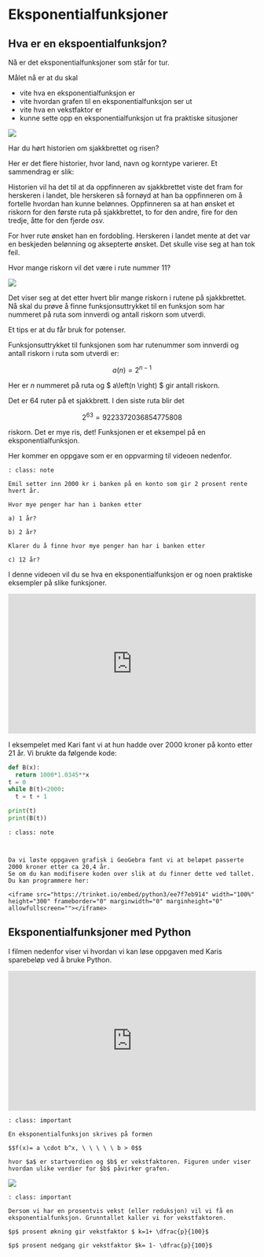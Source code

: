 # Eksponentialfunksjoner

## Hva er en ekspoentialfunksjon? 


Nå er det eksponentialfunksjoner som står for tur. 

Målet nå er at du skal 

* vite hva en eksponentialfunksjon er
* vite hvordan grafen til en eksponentialfunksjon ser ut
* vite hva en vekstfaktor er
* kunne sette opp en eksponentialfunksjon ut fra praktiske situsjoner

![](/bilder/eksponentiell.jpg)


Har du hørt historien om sjakkbrettet og risen?

Her er det flere historier, hvor land, navn og korntype varierer. Et sammendrag er slik:

Historien vil ha det til at da oppfinneren av sjakkbrettet viste det fram for herskeren i landet, ble herskeren så fornøyd at han ba oppfinneren om å fortelle hvordan han kunne belønnes. Oppfinneren sa at han ønsket et riskorn for den første ruta på sjakkbrettet, to for den andre, fire for den tredje, åtte for den fjerde osv.

For hver rute ønsket han en fordobling. Herskeren i landet mente at det var en beskjeden belønning og aksepterte ønsket. Det skulle vise seg at han tok feil.

Hvor mange riskorn vil det være i rute nummer 11?

![](/bilder/sjakk1.png)

Det viser seg at det etter hvert blir mange riskorn i rutene på sjakkbrettet. Nå skal du prøve å finne funksjonsuttrykket til en funksjon som har nummeret på ruta som innverdi og antall riskorn som utverdi.

Et tips er at du får bruk for potenser.

Funksjonsuttrykket til funksjonen som har rutenummer som innverdi og antall riskorn i ruta som utverdi er:

$$a \left(n \right) =2^{n-1}$$

Her er $n$ nummeret på ruta og $ a\left(n \right) $ gir antall riskorn.

Det er 64 ruter på et sjakkbrett. I den siste ruta blir det

$$2^{63}=9223372036854775808$$

riskorn. Det er mye ris, det! Funksjonen er et eksempel på en eksponentialfunksjon.

Her kommer en oppgave som er en oppvarming til videoen nedenfor.

```{admonition} Oppgave 1
: class: note

Emil setter inn 2000 kr i banken på en konto som gir 2 prosent rente hvert år.

Hvor mye penger har han i banken etter

a) 1 år?

b) 2 år? 

Klarer du å finne hvor mye penger han har i banken etter

c) 12 år?
```

I denne videoen vil du se hva en eksponentialfunksjon er og noen praktiske eksempler på slike funksjoner.

<div style="padding:56.25% 0 0 0;position:relative;"><iframe src="https://player.vimeo.com/video/339850500?h=025fb09836&title=0&byline=0&portrait=0" style="position:absolute;top:0;left:0;width:100%;height:100%;" frameborder="0" allow="autoplay; fullscreen; picture-in-picture" allowfullscreen></iframe></div><script src="https://player.vimeo.com/api/player.js"></script>


I eksempelet med Kari fant vi at hun hadde over 2000 kroner på konto etter 21 år. Vi brukte da følgende kode: 

```python
def B(x):
  return 1000*1.0345**x
t = 0
while B(t)<2000:
  t = t + 1

print(t)
print(B(t))
```

```{admonition} Oppgave 
: class: note



Da vi løste oppgaven grafisk i GeoGebra fant vi at beløpet passerte 2000 kroner etter ca 20,4 år. 
Se om du kan modifisere koden over slik at du finner dette ved tallet. Du kan programmere her: 

<iframe src="https://trinket.io/embed/python3/ee7f7eb914" width="100%" height="300" frameborder="0" marginwidth="0" marginheight="0" allowfullscreen=""></iframe>
```



## Eksponentialfunksjoner med Python 

I filmen nedenfor viser vi hvordan vi kan løse oppgaven med Karis sparebeløp ved å bruke Python. 


<div style="padding:56.25% 0 0 0;position:relative;"><iframe src="https://player.vimeo.com/video/481636748?h=5fc87b38a5&title=0&byline=0&portrait=0" style="position:absolute;top:0;left:0;width:100%;height:100%;" frameborder="0" allow="autoplay; fullscreen; picture-in-picture" allowfullscreen></iframe></div><script src="https://player.vimeo.com/api/player.js"></script>





```{admonition} Eksponentialfunksjon 
: class: important

En eksponentialfunksjon skrives på formen

$$f(x)= a \cdot b^x, \ \ \ \ \ b > 0$$

hvor $a$ er startverdien og $b$ er vekstfaktoren. Figuren under viser hvordan ulike verdier for $b$ påvirker grafen.
```

![](/bilder/eksponentiell_vekst.png)


```{admonition} Vekstfaktor
: class: important

Dersom vi har en prosentvis vekst (eller reduksjon) vil vi få en eksponentialfunksjon. Grunntallet kaller vi for vekstfaktoren. 

$p$ prosent økning gir vekstfaktor $ k=1+ \dfrac{p}{100}$

$p$ prosent nedgang gir vekstfaktor $k= 1- \dfrac{p}{100}$

```

